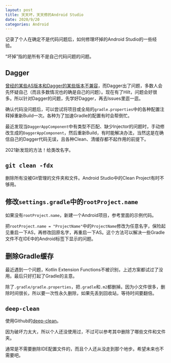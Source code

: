 ```yaml
---
layout: post
title: 天天坏，天天修的Android Studio
date: 2020/9/20
categories: Android
---
```


记录了个人在确定不是代码问题后，如何修理坏掉的Android Studio的一些经验。

<!--more-->

“坏掉”指的是所有不是自己代码问题的问题。

## Dagger

[曾经的某些AS版本和Dagger的某些版本不兼容](https://stackoverflow.com/a/52499659/5507158)，而Dagger出了问题，多数人会先怀疑自己（而且多数情况也的确是自己的问题）。现在有了Hilt，问题会好很多。所以针对Dagger的问题，先学好Dagger，再去Issues里逛一逛。

确认代码没问题后，可以尝试将项目或全局的`gradle.properties`中的各种配置注释掉重新Build一次。各种为了加速Gradle的配置有时会帮倒忙。

最近发现当`DaggerAppComponent`中有类型不匹配、缺少Injector的问题时，手动修改生成的`DaggerAppComponent`，然后重新Build，有时能解决办法，当然这是在确信自己的Dagger代码无误，且各种Clean、清缓存都不起作用的前提下。

2021新发现的方法！给类改名字。

## `git clean -fdx`

删除所有没被Git管理的文件夹和文件。Android Studio中的Clean Project有时不够用。

## 修改`settings.gradle`中的`rootProject.name`

如果没有`rootProject.name`，新建一个Android项目，参考里面的示例代码。

把`rootProject.name = "ProjectName"`中的`ProjectName`修改为任意名字，保险起见重启一下AS，再修改回原名字，再重启一下AS。这个方法可以解决一些Gradle文件不在IDE中的Android标签下显示的问题。

## 删除Gradle缓存

最近遇到一个问题，Kotlin Extension Functions不被识别，上述方案都试过了没用。最后只好打起了Gradle的主意。

除了`.gradle/gradle.properties`，把`.gradle`和`.m2`都删掉。因为小文件很多，删除时间很长，所以要一次性永久删除，如果先丢到回收站，等待时间要翻倍。

## `deep-clean`

使用Github的[deep-clean](https://github.com/rock3r/deep-clean)。

因为破坏力太大，所以个人还没使用过，不过可以参考其中删除了哪些文件和文件夹。

通常是不需要删除IDE配置文件的，而且个人还从没走到那个地步。希望未来也不需要吧。
